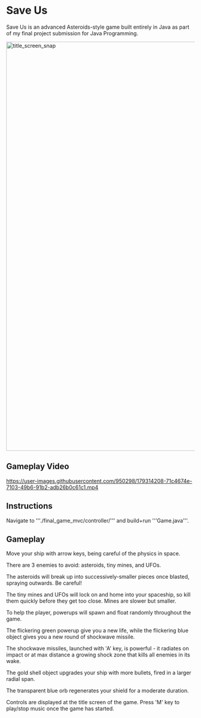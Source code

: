 # Save Us
Save Us is an advanced Asteroids-style game built entirely in Java as part of my final project submission for Java Programming.

<img width="1095" alt="title_screen_snap" src="https://user-images.githubusercontent.com/950298/179314168-17340627-8fb3-4bbb-aef5-b1856ec537a1.png">

## Gameplay Video



https://user-images.githubusercontent.com/950298/179314208-71c4674e-7103-49b6-91b2-adb26b0c61c1.mp4

## Instructions

Navigate to '''./final_game_mvc/controller/''' and build+run '''Game.java'''.

## Gameplay

Move your ship with arrow keys, being careful of the physics in space.

There are 3 enemies to avoid: asteroids, tiny mines, and UFOs.

The asteroids will break up into successively-smaller pieces once blasted, spraying outwards. Be careful!

The tiny mines and UFOs will lock on and home into your spaceship, so kill them quickly before they get too close. Mines are slower but smaller.

To help the player, powerups will spawn and float randomly throughout the game.

The flickering green powerup give you a new life, while the flickering blue object gives you a new round of shockwave missile.

The shockwave missiles, launched with 'A' key, is powerful - it radiates on impact or at max distance a growing shock zone that kills all enemies in its wake.

The gold shell object upgrades your ship with more bullets, fired in a larger radial span.

The transparent blue orb regenerates your shield for a moderate duration.

Controls are displayed at the title screen of the game. Press 'M' key to play/stop music once the game has started.
